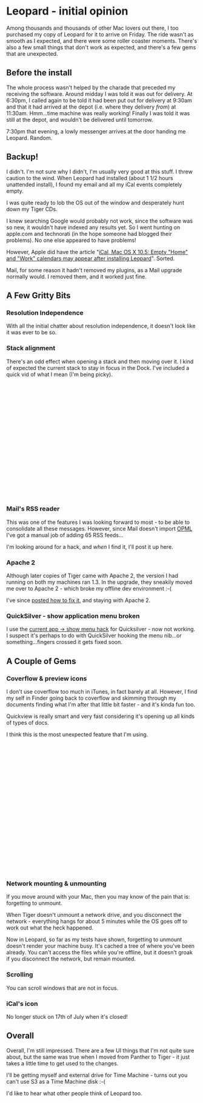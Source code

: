 # Leopard - initial opinion

Among thousands and thousands of other Mac lovers out there, I too purchased my copy of Leopard for it to arrive on Friday.  The ride wasn't as smooth as I expected, and there were some roller coaster moments.  There's also a few small things that don't work as expected, and there's a few gems that are unexpected.


<!--more-->

## Before the install

The whole process wasn't helped by the charade that preceded my receiving the software.  Around midday I was told it was out for delivery.  At 6:30pm, I called again to be told it had been put out for delivery at 9:30am and that it had arrived at the depot (i.e. where they delivery *from*) at 11:30am.  Hmm...time machine was really working!  Finally I was told it was still at the depot, and wouldn't be delivered until tomorrow.

7:30pm that evening, a lowly messenger arrives at the door handing me Leopard.  Random.

## Backup!

I didn't.  I'm not sure why I didn't, I'm usually very good at this stuff.  I threw caution to the wind.  When Leopard had installed (about 1 1/2 hours unattended install), I found my email and all my iCal events completely empty.

I was quite ready to lob the OS out of the window and desperately hunt down my Tiger CDs.

I knew searching Google would probably not work, since the software was so new, it wouldn't have indexed any results yet.  So I went hunting on apple.com and technorati (in the hope someone had blogged their problems).  No one else appeared to have problems!

However, Apple did have the article "[iCal, Mac OS X 10.5: Empty "Home" and "Work" calendars may appear after installing Leopard](http://docs.info.apple.com/article.html?artnum=306537)".  Sorted.

Mail, for some reason it hadn't removed my plugins, as a Mail upgrade normally would.  I removed them, and it worked just fine.

## A Few Gritty Bits

### Resolution Independence

With all the initial chatter about resolution independence, it doesn't look like it was ever to be so.

### Stack alignment

There's an odd effect when opening a stack and then moving over it.  I kind of expected the current stack to stay in focus in the Dock.  I've included a quick vid of what I mean (I'm being picky).

<object width="400" height="300" classid="clsid:02BF25D5-8C17-4B23-BC80-D3488ABDDC6B" codebase="http://www.apple.com/qtactivex/qtplugin.cab">
  <param name="src" value="http://remysharp.com/wp-content/uploads/2007/10/stacks.mov" />
  <param name="controller" value="true" />
  <param name="autoplay" value="false" />
  <embed src="http://remysharp.com/wp-content/uploads/2007/10/stacks.mov"
    width="400" height="300"
    controller="true" autoplay="false"
    scale="tofit" cache="true"
    pluginspage="http://www.apple.com/quicktime/download/"
   />
</object>


### Mail's RSS reader

This was one of the features I was looking forward to most - to be able to consolidate all these messages.  However, since Mail doesn't import [OPML](http://en.wikipedia.org/wiki/OPML "OPML - Wikipedia, the free encyclopedia") I've got a manual job of adding 65 RSS feeds...

I'm looking around for a hack, and *when* I find it, I'll post it up here.

### Apache 2

Although later copies of Tiger came with Apache 2, the version I had running on both my machines ran 1.3.  In the upgrade, they sneakily moved me over to Apache 2 - which broke my offline dev environment :-(

I've since [posted how to fix it](http://remysharp.com/2007/10/27/lamp-in-leopard-osx-105-php5-and-apache-22/), and staying with Apache 2.

### QuickSilver - show application menu broken

I use the [current app -> show menu hack](http://www.43folders.com/2007/03/12/tme-quicksilver-application-menus) for Quicksilver - now not working.  I suspect it's perhaps to do with QuickSilver hooking the menu nib...or something...fingers crossed it gets fixed soon.

## A Couple of Gems

### Coverflow & preview icons

I don't use coverflow too much in iTunes, in fact barely at all.  However, I find my self in Finder going back to coverflow and skimming through my documents finding what I'm after that little bit faster - and it's kinda fun too.

Quickview is really smart and very fast considering it's opening up all kinds of types of docs.  

I think this is the most unexpected feature that I'm using.

<object width="541" height="338" classid="clsid:02BF25D5-8C17-4B23-BC80-D3488ABDDC6B" codebase="http://www.apple.com/qtactivex/qtplugin.cab">
  <param name="src" value="http://remysharp.com/wp-content/uploads/2007/10/coverflow.mov" />
  <param name="controller" value="true" />
  <param name="autoplay" value="false" />
  <embed src="http://remysharp.com/wp-content/uploads/2007/10/coverflow.mov"
    width="541" height="338"
    controller="true" autoplay="false"
    scale="tofit" cache="true"
    pluginspage="http://www.apple.com/quicktime/download/"
   />
</object>

### Network mounting & unmounting

If you move around with your Mac, then you may know of the pain that is: forgetting to unmount.

When Tiger doesn't unmount a network drive, and you disconnect the network - everything hangs for about 5 minutes while the OS goes off to work out what the heck happened.  

Now in Leopard, so far as my tests have shown, forgetting to unmount doesn't render your machine busy.  It's cached a tree of where you've been already.  You can't access the files while you're offline, but it doesn't groak if you disconnect the network, but remain mounted.

### Scrolling

You can scroll windows that are not in focus.

### iCal's icon

No longer stuck on 17th of July when it's closed!

## Overall

Overall, I'm still impressed.  There are a few UI things that I'm not quite sure about, but the same was true when I moved from Panther to Tiger - it just takes a little time to get used to the changes.

I'll be getting myself and external drive for Time Machine - turns out you can't use S3 as a Time Machine disk :-(

I'd like to hear what other people think of Leopard too.